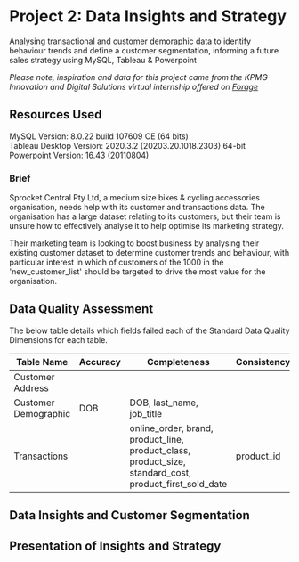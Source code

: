 # Project 2: Data Insights and Strategy

Analysing transactional and customer demoraphic data to identify behaviour trends and define a customer segmentation, informing a future sales strategy using MySQL, Tableau & Powerpoint

*Please note, inspiration and data for this project came from the KPMG Innovation and Digital Solutions virtual internship offered on [Forage](https://www.theforage.com)*



## Resources Used
MySQL Version: 8.0.22 build 107609 CE (64 bits)  
Tableau Desktop Version: 2020.3.2 (20203.20.1018.2303) 64-bit  
Powerpoint Version: 16.43 (20110804)


### Brief

Sprocket Central Pty Ltd, a medium size bikes & cycling accessories organisation, needs help with its customer and transactions data. The organisation has a large dataset relating to its customers, but their team is unsure how to effectively analyse it to help optimise its marketing strategy.

Their marketing team is looking to boost business by analysing their existing customer dataset to determine customer trends and behaviour, with particular interest in which of customers of the 1000 in the 'new_customer_list' should be targeted to drive the most value for the organisation.

## Data Quality Assessment

The below table details which fields failed each of the Standard Data Quality Dimensions for each table.

| Table Name            | Accuracy    |  Completeness  | Consistency | Currency  | Relevancy | Validity  | Uniqueness  |
| -----------           | ----------- | ------------   |  ---------- | --------- | --------- | --------- | ----------- |
| Customer Address      |             |                |             |           | customer_id | states |             |
| Customer Demographic  | DOB | DOB, last_name, job_title |             | deceased_indicator | default, age (missing) | gender |             |
| Transactions          |             | online_order, brand, product_line, product_class, product_size, standard_cost, product_first_sold_date | product_id |           | order_status, customer_id, profit (missing) | list_price, product_first_sold_date |             |

## Data Insights and Customer Segmentation

## Presentation of Insights and Strategy
